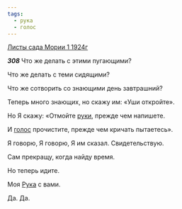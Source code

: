 ```yaml
---
tags:
  - рука
  - голос
---
```


[Листы сада Мории 1 1924г](https://127.0.0.1:4002/agni/1924)

___308___
Что же делать с этими пугающими?   

Что же делать с теми сидящими?   

Что же сотворить со знающими день завтрашний?   

Теперь много знающих, но скажу им: «Уши откройте».   

Но Я скажу: «Отмойте [руки](../../../tags/#рука), прежде чем напишете.    

И [голос](../../../tags/#голос) прочистите, прежде чем кричать пытаетесь».   

Я говорю, Я говорю, Я им сказал. Свидетельствую.   

Сам прекращу, когда найду время.   

Но теперь идите.   

Моя [Рука](../../../tags/#рука) с вами.   

Да. Да.   

